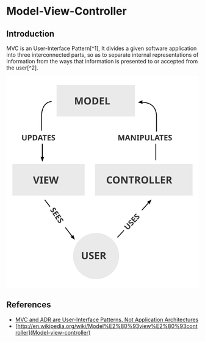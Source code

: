 # Model-View-Controller

## Introduction

MVC is an User-Interface Pattern[^1],  It divides a given software application into three interconnected parts, so as to separate internal representations of information from the ways that information is presented to or accepted from the user[^2].

![MVC Process](images/mvc-process.svg)


## References

* [MVC and ADR are User-Interface Patterns, Not Application Architectures](http://paul-m-jones.com/archives/6079)
* [http://en.wikipedia.org/wiki/Model%E2%80%93view%E2%80%93controller](Model-view-controller)


[1]: http://paul-m-jones.com/archives/6079 "MVC and ADR are User-Interface Patterns, Not Application Architectures"
[2]: http://en.wikipedia.org/wiki/Model%E2%80%93view%E2%80%93controller "Model-view-controller"
